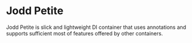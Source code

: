 # Jodd Petite

Jodd Petite is slick and lightweight DI container that uses annotations and supports sufficient most of features offered by other containers.